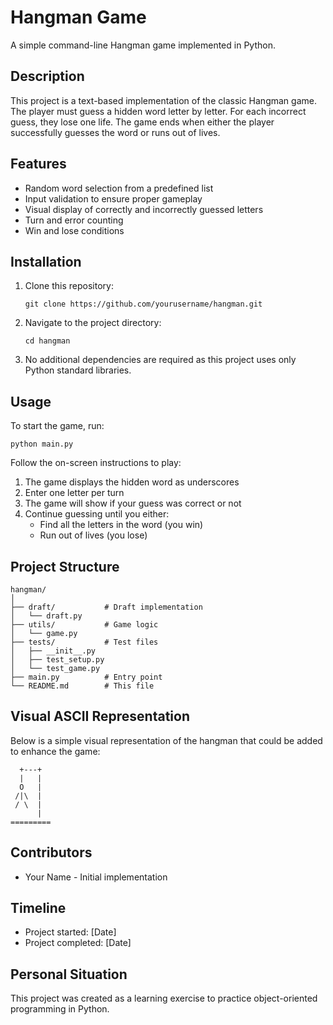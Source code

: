# Hangman Game

A simple command-line Hangman game implemented in Python.

## Description

This project is a text-based implementation of the classic Hangman game. The player must guess a hidden word letter by letter. For each incorrect guess, they lose one life. The game ends when either the player successfully guesses the word or runs out of lives.

## Features

- Random word selection from a predefined list
- Input validation to ensure proper gameplay
- Visual display of correctly and incorrectly guessed letters
- Turn and error counting
- Win and lose conditions

## Installation

1. Clone this repository:
   ```
   git clone https://github.com/yourusername/hangman.git
   ```

2. Navigate to the project directory:
   ```
   cd hangman
   ```

3. No additional dependencies are required as this project uses only Python standard libraries.

## Usage

To start the game, run:
```
python main.py
```

Follow the on-screen instructions to play:
1. The game displays the hidden word as underscores
2. Enter one letter per turn
3. The game will show if your guess was correct or not
4. Continue guessing until you either:
   - Find all the letters in the word (you win)
   - Run out of lives (you lose)

## Project Structure

```
hangman/
│
├── draft/           # Draft implementation
│   └── draft.py
├── utils/           # Game logic
│   └── game.py
├── tests/           # Test files
│   ├── __init__.py
│   ├── test_setup.py
│   └── test_game.py
├── main.py          # Entry point
└── README.md        # This file
```

## Visual ASCII Representation

Below is a simple visual representation of the hangman that could be added to enhance the game:

```
  +---+
  |   |
  O   |
 /|\  |
 / \  |
      |
=========
```

## Contributors

- Your Name - Initial implementation

## Timeline

- Project started: [Date]
- Project completed: [Date]

## Personal Situation

This project was created as a learning exercise to practice object-oriented programming in Python.
